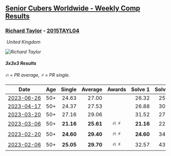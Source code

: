 <style>table {white-space: nowrap;}</style>
<link rel="stylesheet" type="text/css" href="/scw-comp/css/flags.css" />

## [Senior Cubers Worldwide - Weekly Comp Results](/scw-comp/results/)
### [Richard Taylor](README.md) - [2015TAYL04](https://www.worldcubeassociation.org/persons/2015TAYL04?event=333)

<i class="flag flag-GB" />&nbsp;United Kingdom

![Richard Taylor](1506360596.JPG)

#### 3x3x3 Results

<span style="white-space: nowrap;">🔥 = PR average</span>, <span style="white-space: nowrap;">⚡ = PR single</span>.

| Date | Age | Single | Average | Awards | Solve 1 | Solve 2 | Solve 3 | Solve 4 | Solve 5 | Video |
| :--: | :--: | --: | --: | :--: | --: | --: | --: | --: | --: | :-- |
| [2023-06-26](../../results/2023-06-26/333.md) | 50+ | 24.63 | 27.00 |  | 26.32 | 25.59 | 24.63 | 29.10 | 29.78 | [Desktop](https://www.facebook.com/100004166389252/videos/973369070638885) / [Mobile](https://m.facebook.com/100004166389252/videos/973369070638885) |
| [2023-04-17](../../results/2023-04-17/333.md) | 50+ | 24.37 | 27.53 |  | 26.88 | 30.53 | 28.44 | 24.37 | 27.27 | [Desktop](https://www.facebook.com/100004166389252/videos/959431108810046) / [Mobile](https://m.facebook.com/100004166389252/videos/959431108810046) |
| [2023-03-20](../../results/2023-03-20/333.md) | 50+ | 27.16 | 29.06 |  | 31.52 | 27.16 | 27.85 | 32.15 | 27.80 | [Desktop](https://www.facebook.com/100004166389252/videos/779708233492110) / [Mobile](https://m.facebook.com/100004166389252/videos/779708233492110) |
| [2023-03-06](../../results/2023-03-06/333.md) | 50+ | **21.16** | **25.61** | 🔥 ⚡ | **21.16** | 22.73 | 27.32 | DNF | 26.79 | [Desktop](https://www.facebook.com/100004166389252/videos/1191866651463776) / [Mobile](https://m.facebook.com/100004166389252/videos/1191866651463776) |
| [2023-02-20](../../results/2023-02-20/333.md) | 50+ | **24.60** | **29.40** | 🔥 ⚡ | **24.60** | 34.52 | 26.16 | 28.80 | 33.24 | [Desktop](https://www.facebook.com/100004166389252/videos/682022813672786) / [Mobile](https://m.facebook.com/100004166389252/videos/682022813672786) |
| [2023-02-06](../../results/2023-02-06/333.md) | 50+ | **25.05** | **29.70** | 🔥 ⚡ | 32.57 | 43.15 | 29.41 | **25.05** | 27.11 | [Desktop](https://www.facebook.com/100004166389252/videos/603073374488584) / [Mobile](https://m.facebook.com/100004166389252/videos/603073374488584) |


<!-- Global site tag (gtag.js) - Google Analytics -->
<script async src="https://www.googletagmanager.com/gtag/js?id=UA-86348435-3"></script>
<script>window.dataLayer = window.dataLayer || []; function gtag() {dataLayer.push(arguments);} gtag('js', new Date()); gtag('config', 'UA-86348435-3');</script>
